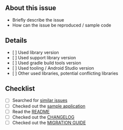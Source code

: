 ## About this issue

- Briefly describe the issue
- How can the issue be reproduced / sample code

## Details
- [ ] Used library version
- [ ] Used support library version
- [ ] Used gradle build tools version
- [ ] Used tooling / Android Studio version
- [ ] Other used libraries, potential conflicting libraries

## Checklist

- [ ] Searched for [similar issues](https://github.com/mikepenz/FastAdapter/issues)
- [ ] Checked out the [sample application](https://github.com/mikepenz/FastAdapter/tree/develop/app)
- [ ] Read the [README](https://github.com/mikepenz/FastAdapter/blob/develop/README.md)
- [ ] Checked out the [CHANGELOG](https://github.com/mikepenz/FastAdapter/releases)
- [ ] Checked out the [MIGRATION GUIDE](https://github.com/mikepenz/FastAdapter/blob/develop/MIGRATION.md)
